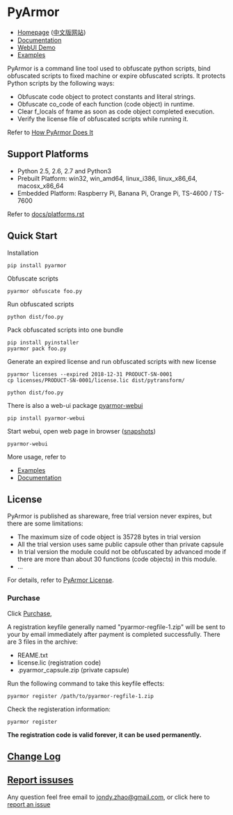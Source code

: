 # PyArmor

* [Homepage](https://pyarmor.dashingsoft.com) ([中文版网站](https://pyarmor.dashingsoft.com/index-zh.html))
* [Documentation](https://pyarmor.readthedocs.io/en/latest/)
* [WebUI Demo](https://pyarmor.dashingsoft.com/demo/index.html)
* [Examples](src/examples)

PyArmor is a command line tool used to obfuscate python scripts, bind
obfuscated scripts to fixed machine or expire obfuscated scripts. It
protects Python scripts by the following ways:

* Obfuscate code object to protect constants and literal strings.
* Obfuscate co_code of each function (code object) in runtime.
* Clear f_locals of frame as soon as code object completed execution.
* Verify the license file of obfuscated scripts while running it.

Refer to [How PyArmor Does It](https://pyarmor.readthedocs.io/en/latest/how-to-do.html)

## Support Platforms

- Python 2.5, 2.6, 2.7 and Python3
- Prebuilt Platform: win32, win_amd64, linux_i386, linux_x86_64, macosx_x86_64
- Embedded Platform: Raspberry Pi, Banana Pi, Orange Pi, TS-4600 / TS-7600

Refer to [docs/platforms.rst](docs/platforms.rst)

## Quick Start

Installation

    pip install pyarmor

Obfuscate scripts

    pyarmor obfuscate foo.py

Run obfuscated scripts

    python dist/foo.py

Pack obfuscated scripts into one bundle

    pip install pyinstaller
    pyarmor pack foo.py

Generate an expired license and run obfuscated scripts with new license

    pyarmor licenses --expired 2018-12-31 PRODUCT-SN-0001
    cp licenses/PRODUCT-SN-0001/license.lic dist/pytransform/

    python dist/foo.py

There is also a web-ui package [pyarmor-webui](https://github.com/dashingsoft/pyarmor-webui)

    pip install pyarmor-webui

Start webui, open web page in browser ([snapshots](https://github.com/dashingsoft/pyarmor-webui/tree/master/snapshots))

    pyarmor-webui

More usage, refer to

* [Examples](src/examples/README.md)
* [Documentation](https://pyarmor.readthedocs.io/en/latest/)

## License

PyArmor is published as shareware, free trial version never expires, but there are
some limitations:

* The maximum size of code object is 35728 bytes in trial version
* All the trial version uses same public capsule other than private capsule
* In trial version the module could not be obfuscated by advanced mode
  if there are more than about 30 functions (code objects) in this module.
* ...

For details, refer to [PyArmor License](https://pyarmor.readthedocs.io/en/latest/license.html).

### Purchase

Click [Purchase](https://order.shareit.com/cart/add?vendorid=200089125&PRODUCT[300871197]=1),

A registration keyfile generally named "pyarmor-regfile-1.zip" will be sent to
your by email immediately after payment is completed successfully. There are 3
files in the archive:

* REAME.txt
* license.lic (registration code)
* .pyarmor_capsule.zip (private capsule)

Run the following command to take this keyfile effects:

    pyarmor register /path/to/pyarmor-regfile-1.zip

Check the registeration information:

    pyarmor register

**The registration code is valid forever, it can be used permanently.**

## [Change Log](docs/change-logs.rst)

## [Report issuses](https://github.com/dashingsoft/pyarmor/issues)

Any question feel free email to <jondy.zhao@gmail.com>, or click here
to [report an issue](https://github.com/dashingsoft/pyarmor/issues)
